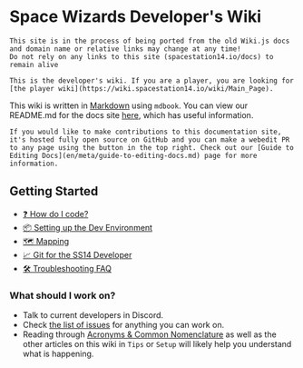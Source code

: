 # Space Wizards Developer's Wiki

```admonish danger "Subject to change"
This site is in the process of being ported from the old Wiki.js docs and domain name or relative links may change at any time!
Do not rely on any links to this site (spacestation14.io/docs) to remain alive
```

```admonish warning "Players beware"
This is the developer's wiki. If you are a player, you are looking for [the player wiki](https://wiki.spacestation14.io/wiki/Main_Page).
```

This wiki is written in [Markdown](https://docs.requarks.io/en/editors/markdown) using `mdbook`. You can view our README.md for the docs site [here](https://github.com/space-wizards/docs/blob/master/README.md), which has useful information.

```admonish info "Making contributions"
If you would like to make contributions to this documentation site, it's hosted fully open source on GitHub and you can make a webedit PR to any page using the button in the top right. Check out our [Guide to Editing Docs](en/meta/guide-to-editing-docs.md) page for more information.
```

## Getting Started

- [❓ How do I code?](en/general-development/setup/howdoicode.md)
- [📦 Setting up the Dev Environment](en/general-development/setup/setting-up-a-development-environment.md)
- [🗺 Mapping](en/space-station-14/mapping.md)
- [📈 Git for the SS14 Developer](en/general-development/setup/git-for-the-ss14-developer.md)
- [🛠 Troubleshooting FAQ](en/general-development/tips/troubleshooting-faq.md)

### What should I work on?

* Talk to current developers in Discord.
* Check [the list of issues](https://github.com/space-wizards/space-station-14/issues?q=is%3Aissue+is%3Aopen+sort%3Aupdated-desc) for anything you can work on.
* Reading through [Acronyms & Common Nomenclature](en/general-development/codebase-info/acronyms-and-nomenclature.md) as well as the other articles on this wiki in `Tips` or `Setup` will likely help you understand what is happening.